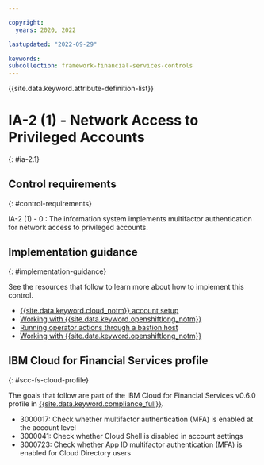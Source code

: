 ```yaml
---

copyright:
  years: 2020, 2022

lastupdated: "2022-09-29"

keywords: 
subcollection: framework-financial-services-controls
---
```


{{site.data.keyword.attribute-definition-list}}

               
# IA-2 (1) - Network Access to Privileged Accounts
{: #ia-2.1}

## Control requirements
{: #control-requirements}

IA-2 (1) - 0
    : The information system implements multifactor authentication for network access to privileged accounts.

## Implementation guidance
{: #implementation-guidance}

See the resources that follow to learn more about how to implement this control.

- [{{site.data.keyword.cloud_notm}} account setup](/docs/framework-financial-services?topic=framework-financial-services-shared-account-setup)
- [Working with {{site.data.keyword.openshiftlong_notm}}](/docs/framework-financial-services?topic=framework-financial-services-shared-containers-openshift)
- [Running operator actions through a bastion host](/docs/framework-financial-services?topic=framework-financial-services-vpc-architecture-connectivity-bastion)
- [Working with {{site.data.keyword.openshiftlong_notm}}](/docs/framework-financial-services?topic=framework-financial-services-DELETE-MAYBE-vpc-architecture-containers-openshift)

## IBM Cloud for Financial Services profile
{: #scc-fs-cloud-profile}

The goals that follow are part of the IBM Cloud for Financial Services v0.6.0 profile in [{{site.data.keyword.compliance_full}}](/docs/security-compliance?topic=security-compliance-getting-started).

- 3000017: Check whether multifactor authentication (MFA) is enabled at the account level 
- 3000041: Check whether Cloud Shell is disabled in account settings 
- 3000723: Check whether App ID multifactor authentication (MFA) is enabled for Cloud Directory users



